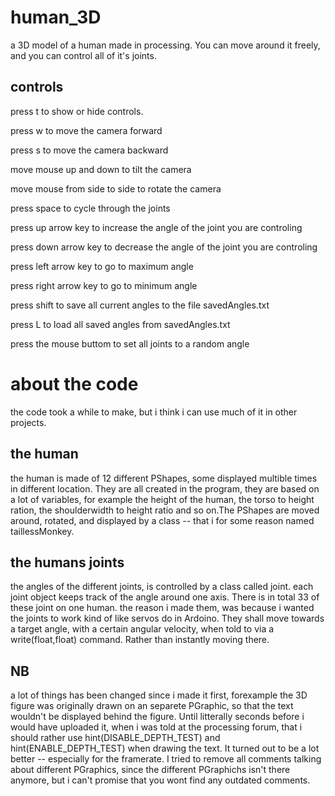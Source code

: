 human_3D
========

a 3D model of a human made in processing. You can move around it freely, and you can control all of it's joints.

controls
-------
press t to show or hide controls.


press w to move the camera forward

press s to move the camera backward

move mouse up and down to tilt the camera

move mouse from side to side to rotate the camera


press space to cycle through the joints

press up arrow key to increase the angle of the joint you are controling

press down arrow key to decrease the angle of the joint you are controling

press left arrow key to go to maximum angle

press right arrow key to go to minimum angle

press shift to save all current angles to the file savedAngles.txt

press L to load all saved angles from savedAngles.txt

press the mouse buttom to set all joints to a random angle


about the code
======
the code took a while to make, but i think i can use much of it in other projects.

the human
---------
the human is made of 12 different PShapes, some displayed multible times in different location. They are all created in the program, they are based on a lot of variables, for example the height of the human, the torso to height ration, the shoulderwidth to height ratio and so on.The PShapes are moved around, rotated, and displayed by a class -- that i for some reason named taillessMonkey.

the humans joints
------------
the angles of the different joints, is controlled by a class called joint. each joint object keeps track of the angle around one axis. There is in total 33 of these joint on one human. the reason i made them, was because i wanted the joints to work kind of like servos do in Ardoino. They shall move towards a target angle, with a certain angular velocity, when told to via a write(float,float) command. Rather than instantly moving there.

NB
-----
a lot of things has been changed since i made it first, forexample the 3D figure was originally drawn on an separete PGraphic, so that the text wouldn't be displayed behind the figure. Until litterally seconds before i would have uploaded it, when i was told at the processing forum, that i should rather use hint(DISABLE_DEPTH_TEST) and  hint(ENABLE_DEPTH_TEST) when drawing the text. It turned out to be a lot better -- especially for the framerate. I tried to remove all comments talking about different PGraphics, since the different PGraphichs isn't there anymore, but i can't promise that you wont find any outdated comments.
